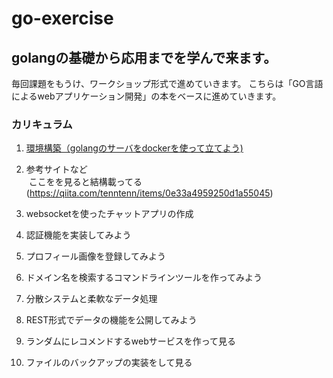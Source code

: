 # go-exercise

## golangの基礎から応用までを学んで来ます。
毎回課題をもうけ、ワークショップ形式で進めていきます。
こちらは「GO言語によるwebアプリケーション開発」の本をベースに進めていきます。


### カリキュラム

1. [環境構築（golangのサーバをdockerを使って立てよう)](./docs/lesson/lesson1.md)  
 
  

2.  参考サイトなど  
  ここをを見ると結構載ってる  (https://qiita.com/tenntenn/items/0e33a4959250d1a55045)
  
2. websocketを使ったチャットアプリの作成

3. 認証機能を実装してみよう

4. プロフィール画像を登録してみよう

5. ドメイン名を検索するコマンドラインツールを作ってみよう

6. 分散システムと柔軟なデータ処理

7. REST形式でデータの機能を公開してみよう

8. ランダムにレコメンドするwebサービスを作って見る

9. ファイルのバックアップの実装をして見る



